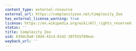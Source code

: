 ```yaml
---
content_type: external-resource
external_url: https://complexityzoo.net/Complexity_Zoo
has_external_license_warning: true
license: https://en.wikipedia.org/wiki/All_rights_reserved
status: ''
title: Complexity Zoo
uid: 639dc9a0-18dd-42cd-8142-30f555f09eac
wayback_url: ''
---
```

